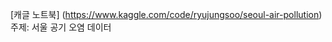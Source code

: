 [캐글 노트북] (https://www.kaggle.com/code/ryujungsoo/seoul-air-pollution)                   
주제: 서울 공기 오염 데이터 

